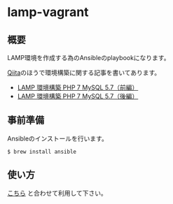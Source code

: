 # lamp-vagrant

## 概要
LAMP環境を作成する為のAnsibleのplaybookになります。

[Qiita](http://qiita.com/)のほうで環境構築に関する記事を書いてあります。

- [LAMP 環境構築 PHP 7 MySQL 5.7（前編）](http://qiita.com/keita-nishimoto/items/5441244604fbc6db7907)
- [LAMP 環境構築 PHP 7 MySQL 5.7（後編）](http://qiita.com/keita-nishimoto/items/7d0a8d6e24c1861d799f)

## 事前準備
Ansibleのインストールを行います。

```
$ brew install ansible
```

## 使い方

[こちら](https://github.com/keita-nishimoto/lamp-vagrant) と合わせて利用して下さい。
